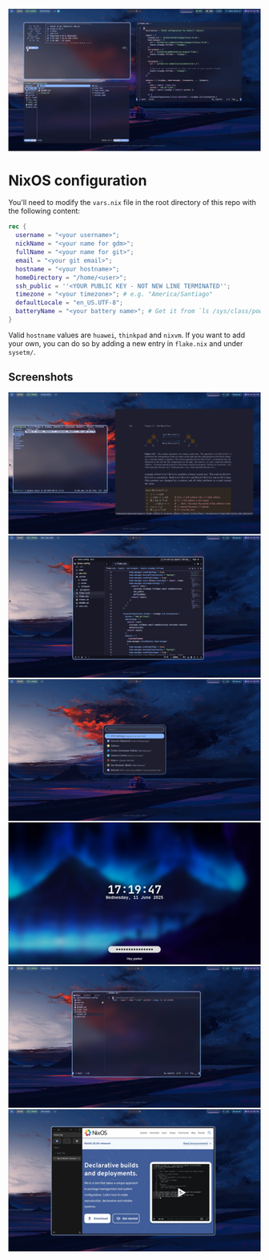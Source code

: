 ![S7](screenshots/S7.webp)

# NixOS configuration

You'll need to modify the `vars.nix` file in the root directory of this repo with the following content:

```nix
rec {
  username = "<your username>";
  nickName = "<your name for gdm>";
  fullName = "<your name for git>";
  email = "<your git email>";
  hostname = "<your hostname>";
  homeDirectory = "/home/<user>";
  ssh_public = ''<YOUR PUBLIC KEY - NOT NEW LINE TERMINATED'';
  timezone = "<your timezone>"; # e.g. "America/Santiago"
  defaultLocale = "en_US.UTF-8";
  batteryName = "<your battery name>"; # Get it from `ls /sys/class/power_supply`
}
```

Valid `hostname` values are `huawei`, `thinkpad` and `nixvm`. If you want to add your own, you can do so by adding a new entry in `flake.nix` and under `sysetm/`.

## Screenshots

![S4](screenshots/S4.webp)
![S5](screenshots/S5.webp)
![S3](screenshots/S3.webp)
![S1](screenshots/S1.webp)
![S2](screenshots/S2.webp)
![S6](screenshots/S6.webp)
